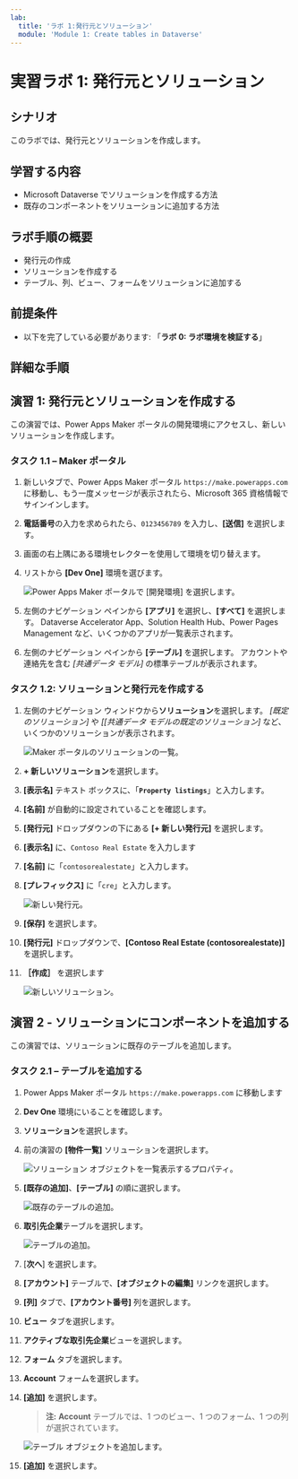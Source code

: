 ```yaml
---
lab:
  title: 'ラボ 1:発行元とソリューション'
  module: 'Module 1: Create tables in Dataverse'
---
```


# 実習ラボ 1: 発行元とソリューション

## シナリオ

このラボでは、発行元とソリューションを作成します。

## 学習する内容

- Microsoft Dataverse でソリューションを作成する方法
- 既存のコンポーネントをソリューションに追加する方法

## ラボ手順の概要

- 発行元の作成
-  ソリューションを作成する
- テーブル、列、ビュー、フォームをソリューションに追加する
  
## 前提条件

- 以下を完了している必要があります: 「**ラボ 0: ラボ環境を検証する**」

## 詳細な手順

## 演習 1: 発行元とソリューションを作成する

この演習では、Power Apps Maker ポータルの開発環境にアクセスし、新しいソリューションを作成します。

### タスク 1.1 – Maker ポータル

1. 新しいタブで、Power Apps Maker ポータル `https://make.powerapps.com` に移動し、もう一度メッセージが表示されたら、Microsoft 365 資格情報でサインインします。

1. **電話番号**の入力を求められたら、`0123456789` を入力し、**[送信]** を選択します。

1. 画面の右上隅にある環境セレクターを使用して環境を切り替えます。

1. リストから **[Dev One]** 環境を選びます。

    ![Power Apps Maker ポータルで [開発環境] を選択します。](../media/select-dev-one-environment.png)

1. 左側のナビゲーション ペインから **[アプリ]** を選択し、**[すべて]** を選択します。 Dataverse Accelerator App、Solution Health Hub、Power Pages Management など、いくつかのアプリが一覧表示されます。

1. 左側のナビゲーション ペインから **[テーブル]** を選択します。 アカウントや連絡先を含む *[共通データ モデル]* の標準テーブルが表示されます。

### タスク 1.2: ソリューションと発行元を作成する

1. 左側のナビゲーション ウィンドウから**ソリューション**を選択します。 *[既定のソリューション]* や *[[共通データ モデルの既定のソリューション]* など、いくつかのソリューションが表示されます。

    ![Maker ポータルのソリューションの一覧。](../media/solutions-list.png)

1. **+ 新しいソリューション**を選択します。

1. **[表示名]** テキスト ボックスに、「**`Property listings`**」と入力します。

1. **[名前]** が自動的に設定されていることを確認します。

1. **[発行元]** ドロップダウンの下にある **[+ 新しい発行元]** を選択します。

1. **[表示名]** に、`Contoso Real Estate` を入力します

1. **[名前]** に「`contosorealestate`」と入力します。

1. **[プレフィックス]** に「`cre`」と入力します。

    ![新しい発行元。](../media/new-publisher.png)

1. **[保存]** を選択します。

1. **[発行元]** ドロップダウンで、**[Contoso Real Estate (contosorealestate)]** を選択します。

1. **［作成］** を選択します

    ![新しいソリューション。](../media/new-solution.png)

## 演習 2 - ソリューションにコンポーネントを追加する

この演習では、ソリューションに既存のテーブルを追加します。

### タスク 2.1 – テーブルを追加する

1. Power Apps Maker ポータル `https://make.powerapps.com` に移動します

1. **Dev One** 環境にいることを確認します。

1. **ソリューション**を選択します。

1. 前の演習の **[物件一覧]** ソリューションを選択します。

    ![ソリューション オブジェクトを一覧表示するプロパティ。](../media/solution-objects.png)

1. **[既存の追加]**、**[テーブル]** の順に選択します。

    ![既存のテーブルの追加。](../media/add-existing.png)

1. **取引先企業**テーブルを選択します。

    ![テーブルの追加。](../media/add-tables.png)

1. [**次へ**] を選択します。

1. **[アカウント]** テーブルで、**[オブジェクトの編集]** リンクを選択します。

1. **[列]** タブで、**[アカウント番号]** 列を選択します。

1. **ビュー** タブを選択します。

1. **アクティブな取引先企業**ビューを選択します。

1. **フォーム** タブを選択します。

1. **Account** フォームを選択します。

1. **[追加]** を選択します。

    > **注:**  **Account** テーブルでは、1 つのビュー、1 つのフォーム、1 つの列が選択されています。

    ![テーブル オブジェクトを追加します。](../media/add-objects.png)

1. **[追加]** を選択します。
